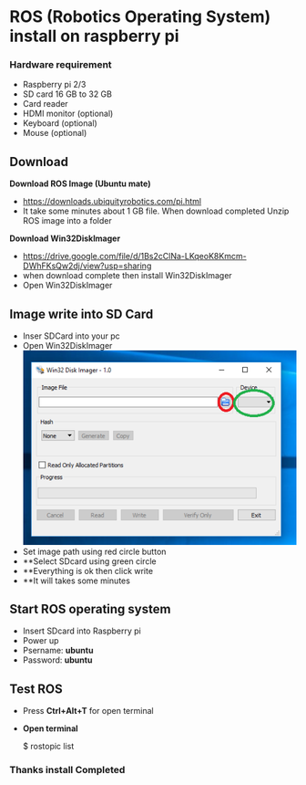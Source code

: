 # ROS (Robotics Operating System) install on raspberry pi
### Hardware requirement
- Raspberry pi 2/3
- SD card 16 GB to 32 GB
- Card reader
- HDMI monitor (optional)
- Keyboard (optional)
- Mouse (optional)
     
## Download
 **Download ROS Image (Ubuntu mate)**
- https://downloads.ubiquityrobotics.com/pi.html
- It take some minutes about 1 GB file. When download completed Unzip ROS image into a folder 

 **Download Win32DiskImager**
- https://drive.google.com/file/d/1Bs2cClNa-LKqeoK8Kmcm-DWhFKsQw2dj/view?usp=sharing 
- when download complete then install Win32DiskImager
- Open Win32DiskImager 
## Image write into SD Card
- Inser SDCard into your pc
- Open Win32DiskImager
![alt text](diskimage.png)
- Set image path using red circle button
- **Select SDcard using green circle
- **Everything is ok then click write
- **It will takes some minutes

## Start ROS operating system
- Insert SDcard into Raspberry pi
- Power up
- Psername: **ubuntu**
- Password: **ubuntu**
## Test ROS
- Press **Ctrl+Alt+T** for open terminal
- **Open terminal** 
    
               
    $ rostopic list
    
    
    
    
### Thanks install Completed    
